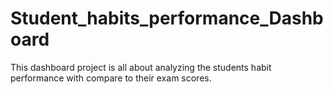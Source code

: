 # Student_habits_performance_Dashboard
This dashboard project is all about analyzing the students habit performance with compare to their exam scores.
